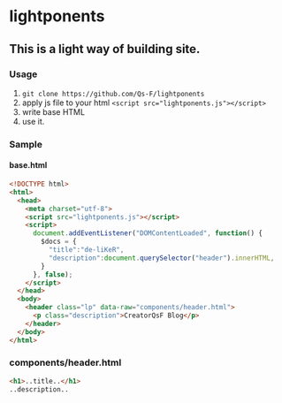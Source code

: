 # lightponents

## This is a light way of building site.

### Usage

1. `git clone https://github.com/Qs-F/lightponents`
2. apply js file to your html `<script src="lightponents.js"></script>`
3. write base HTML
4. use it.

### Sample

#### base.html

```html
<!DOCTYPE html>
<html>
  <head>
    <meta charset="utf-8">
    <script src="lightponents.js"></script>
    <script>
      document.addEventListener("DOMContentLoaded", function() {
        $docs = {
          "title":"de-liKeR",
          "description":document.querySelector("header").innerHTML,
        }
      }, false);
    </script>
  </head>
  <body>
    <header class="lp" data-raw="components/header.html">
      <p class="description">CreatorQsF Blog</p>
    </header>
  </body>
</html>
```

### components/header.html

```html
<h1>..title..</h1>
..description..
```